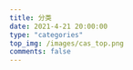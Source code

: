 ```yaml
---
title: 分类
date: 2021-4-21 20:00:00
type: "categories"
top_img: /images/cas_top.png
comments: false
---
```




